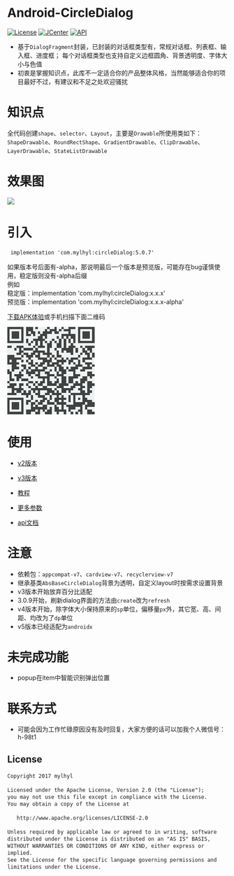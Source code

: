 # Android-CircleDialog

[![License](https://img.shields.io/badge/License%20-Apache%202-337ab7.svg)](https://www.apache.org/licenses/LICENSE-2.0)
[![JCenter](https://img.shields.io/badge/JCenter-5.0.0-blue.svg)](https://bintray.com/mylhyl/maven/circleDialog/_latestVersion)
[![API](https://img.shields.io/badge/API-16%2B-brightgreen.svg?style=flat)](https://android-arsenal.com/api?level=16)

 * 基于`DialogFragment`封装，已封装的对话框类型有，常规对话框、列表框、输入框、进度框；
 每个对话框类型也支持自定义边框圆角、背景透明度、字体大小与色值
 * 初衷是掌握知识点，此库不一定适合你的产品整体风格，当然能够适合你的项目最好不过，有建议和不足之处欢迎骚扰

# 知识点
  全代码创建`shape`、`selector`、`Layout`，主要是`Drawable`所使用类如下：
  `ShapeDrawable`、`RoundRectShape`、`GradientDrawable`、`ClipDrawable`、`LayerDrawable`、`StateListDrawable`

# 效果图
<img src="preview/gif.gif" width="240px"/>

# 引入
```xml
 implementation 'com.mylhyl:circleDialog:5.0.7'
```
如果版本号后面有-alpha，那说明最后一个版本是预览版，可能存在bug谨慎使用，稳定版则没有-alpha后缀  
例如  
稳定版：implementation 'com.mylhyl:circleDialog:x.x.x'  
预览版：implementation 'com.mylhyl:circleDialog:x.x.x-alpha'

[下载APK体验](https://fir.im/sbvq)或手机扫描下面二维码

<img src="preview/qrdown.png"/>

# 使用
* [v2版本](https://github.com/mylhyl/Android-CircleDialog/tree/v2)
* [v3版本](https://github.com/mylhyl/Android-CircleDialog/tree/v3)
* [教程](https://github.com/mylhyl/Android-CircleDialog/wiki)

* [更多参数](https://github.com/mylhyl/Android-CircleDialog/tree/master/circledialog/src/main/java/com/mylhyl/circledialog/params)
* [api文档](https://mylhyl.github.io/Android-CircleDialog/)

# 注意
 * 依赖包：`appcompat-v7`、`cardview-v7`、`recyclerview-v7`
 * 继承基类`AbsBaseCircleDialog`背景为透明，自定义layout时按需求设置背景
 * v3版本开始放弃百分比适配
 * 3.0.9开始，刷新dialog界面的方法由`create`改为`refresh`
 * v4版本开始，除字体大小保持原来的`sp`单位，偏移量`px`外，其它宽、高、间距、均改为了`dp`单位
 * v5版本已经适配为`androidx`

# 未完成功能
 * popup在item中智能识别弹出位置

# 联系方式
 * 可能会因为工作忙碌原因没有及时回复，大家方便的话可以加我个人微信号：h-98t1

License
-------

    Copyright 2017 mylhyl

    Licensed under the Apache License, Version 2.0 (the "License");
    you may not use this file except in compliance with the License.
    You may obtain a copy of the License at

       http://www.apache.org/licenses/LICENSE-2.0

    Unless required by applicable law or agreed to in writing, software
    distributed under the License is distributed on an "AS IS" BASIS,
    WITHOUT WARRANTIES OR CONDITIONS OF ANY KIND, either express or implied.
    See the License for the specific language governing permissions and
    limitations under the License.
